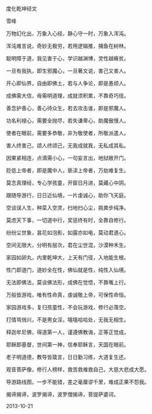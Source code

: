 度化乾坤经文

雪峰


万物幻化出，万象入心经，静心守一时，万象入浑沌。

浑沌难言说，奇妙无极穷，若用逻辑推，捕鱼在树林。

聪明障于道，我见害于心，学识越渊博，灵性越瘠贫。

一旦有我执，即生邪魔心，一旦著文说，害己又害人。

开心即仙界，自由即佛土，若与人争论，即是愚顽人。

成佛需大信，毋需明道理，成就须积累，不靠奇巧径。

善念护善心，善心待众生，若去攻击谁，即是邪魔人。

功名利禄心，需要全抛尽，若失谦卑心，助魔傲慢人。

使者在眼前，需要多恭敬，非为敬使者，所敬派遣人。

害人终害己，颂人终颂己，无我成就我，无私成其私。

因果紧相连，点滴需小心，一句妄言出，地狱敞开门。

贬低上帝者，即是魔中人，亵渎上帝者，万劫难复生。

莫念真理经，专心学孩童，开窗日月进，莫藏心中阴。

跟随导游行，日日近仙境，一片虔诚心，助你飞天庭。

空谈误人生，种菜入空灵，扫地扫心尘，挑粪步纯净。

莫虑天下事，一切道中行，奖惩终有时，全靠自修行。

纷纷尘世象，昙花如泡影，如露亦如电，莫动君道心。

空间无限大，分明有层次，君在尘世混，沙漠种禾生。

家园如卵丸，内里乾坤大，上天有门径，入地能生根。

性门即道门，道妙全在性，佛仙就是性，纯性入仙境。

无法即佛法，莫谈佛法形，成佛在觉悟，不靠嘴上行。

万般皆游戏，唯有性命真，虔诚敬上帝，可保性命恒。

家园游戏多，复归孩童性，不会玩游戏，修行必落空。

打情骂俏兴，不是男女淫，嘻嘻哈哈处，无我无相生。

释迦牟尼佛，得道第一人，谨遵佛教诲，正等正觉成。

耶稣即基督，世间第一神，信奉耶稣言，天国在眼前。

老子明道德，教导皆箴言，日日勤习练，大道复生还。

观音菩萨像，修行人榜样，救苦救难救自己，大慈大悲成大愿。

导游路线图，一步不能错，差之毫厘谬千里，难成正果不怨我。

揭谛揭谛，波罗揭谛，波罗僧揭谛，菩提萨婆诃。

2013-10-21



